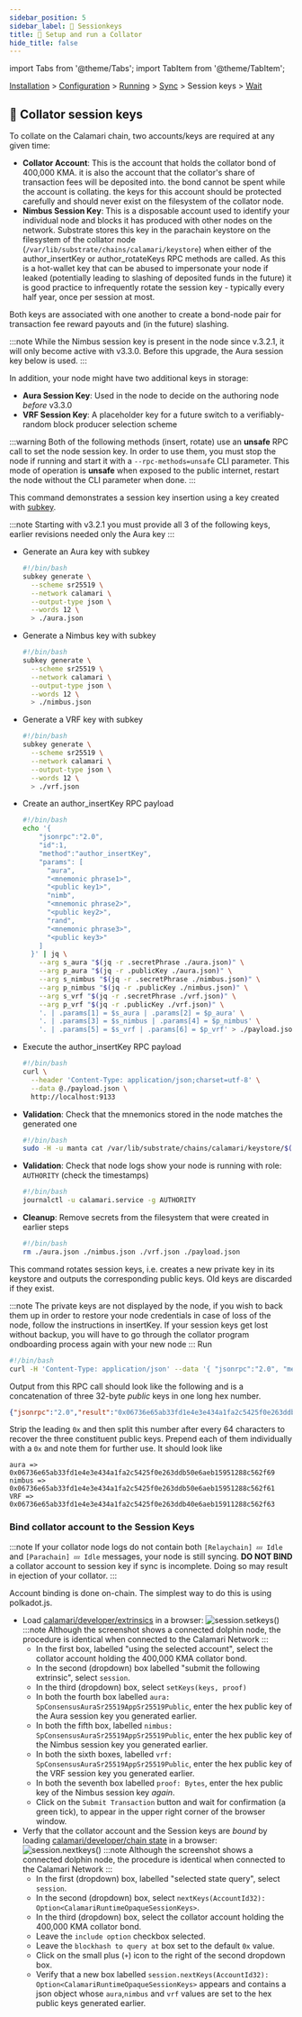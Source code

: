 ```yaml
---
sidebar_position: 5
sidebar_label: 🔑 Sessionkeys
title: 🚄 Setup and run a Collator
hide_title: false
---
```


import Tabs from '@theme/Tabs';
import TabItem from '@theme/TabItem';

[Installation](installation) > [Configuration](configuration) > [Running](running) > [Sync](sync) > Session keys > [Wait](wait)

## 🔑 Collator session keys

To collate on the Calamari chain, two accounts/keys are required at any given time:
- **Collator Account**: This is the account that holds the collator bond of 400,000 KMA. it is also the account that the collator's share of transaction fees will be deposited into. the bond cannot be spent while the account is collating. the keys for this account should be protected carefully and should never exist on the filesystem of the collator node.
- **Nimbus Session Key**: This is a disposable account used to identify your individual node and blocks it has produced with other nodes on the network.  Substrate stores this key in the parachain keystore on the filesystem of the collator node (`/var/lib/substrate/chains/calamari/keystore`) when either of the author_insertKey or author_rotateKeys RPC methods are called. As this is a hot-wallet key that can be abused to impersonate your node if leaked (potentially leading to slashing of deposited funds in the future) it is good practice to infrequently rotate the session key - typically every half year, once per session at most.

Both keys are associated with one another to create a bond-node pair for transaction fee reward payouts and (in the future) slashing.

:::note
While the Nimbus session key is present in the node since v.3.2.1, it will only become active with v3.3.0. Before this upgrade, the Aura session key below is used.
:::

In addition, your node might have two additional keys in storage:
- **Aura Session Key**: Used in the node to decide on the authoring node *before* v3.3.0
- **VRF Session Key**: A placeholder key for a future switch to a verifiably-random block producer selection scheme

:::warning
Both of the following methods (insert, rotate) use an **unsafe** RPC call to set the node session key.
In order to use them, you must stop the node if running and start it with a `--rpc-methods=unsafe` CLI parameter.
This mode of operation is **unsafe** when exposed to the public internet, restart the node without the CLI parameter when done.
:::

<Tabs groupId="keys">
<TabItem value="insert" label="insertKey">

This command demonstrates a session key insertion using a key created with [subkey](https://docs.substrate.io/v3/tools/subkey).

:::note
Starting with v3.2.1 you must provide all 3 of the following keys, earlier revisions needed only the Aura key
:::

- Generate an Aura key with subkey
  ```bash
  #!/bin/bash
  subkey generate \
    --scheme sr25519 \
    --network calamari \
    --output-type json \
    --words 12 \
    > ./aura.json
  ```
- Generate a Nimbus key with subkey
  ```bash
  #!/bin/bash
  subkey generate \
    --scheme sr25519 \
    --network calamari \
    --output-type json \
    --words 12 \
    > ./nimbus.json
  ```
- Generate a VRF key with subkey
  ```bash
  #!/bin/bash
  subkey generate \
    --scheme sr25519 \
    --network calamari \
    --output-type json \
    --words 12 \
    > ./vrf.json
  ```
- Create an author_insertKey RPC payload
  ```bash
  #!/bin/bash
  echo '{
      "jsonrpc":"2.0",
      "id":1,
      "method":"author_insertKey",
      "params": [
        "aura",
        "<mnemonic phrase1>",
        "<public key1>",
        "nimb",
        "<mnemonic phrase2>",
        "<public key2>",
        "rand",
        "<mnemonic phrase3>",
        "<public key3>"
      ]
    }' | jq \
      --arg s_aura "$(jq -r .secretPhrase ./aura.json)" \
      --arg p_aura "$(jq -r .publicKey ./aura.json)" \
      --arg s_nimbus "$(jq -r .secretPhrase ./nimbus.json)" \
      --arg p_nimbus "$(jq -r .publicKey ./nimbus.json)" \
      --arg s_vrf "$(jq -r .secretPhrase ./vrf.json)" \
      --arg p_vrf "$(jq -r .publicKey ./vrf.json)" \
      '. | .params[1] = $s_aura | .params[2] = $p_aura' \
      '. | .params[3] = $s_nimbus | .params[4] = $p_nimbus' \
      '. | .params[5] = $s_vrf | .params[6] = $p_vrf' > ./payload.json
  ```
- Execute the author_insertKey RPC payload
  ```bash
  #!/bin/bash
  curl \
    --header 'Content-Type: application/json;charset=utf-8' \
    --data @./payload.json \
    http://localhost:9133
  ```
- **Validation**: Check that the mnemonics stored in the node matches the generated one
  ```bash
  #!/bin/bash
  sudo -H -u manta cat /var/lib/substrate/chains/calamari/keystore/$(sudo -H -u manta ls /var/lib/substrate/chains/calamari/keystore/)
  ```
- **Validation**: Check that node logs show your node is running with role: `AUTHORITY` (check the timestamps)
  ```bash
  #!/bin/bash
  journalctl -u calamari.service -g AUTHORITY
  ```
- **Cleanup**: Remove secrets from the filesystem that were created in earlier steps
  ```bash
  #!/bin/bash
  rm ./aura.json ./nimbus.json ./vrf.json ./payload.json
  ```

</TabItem>
<TabItem value="rotate" label="rotateKeys">

This command rotates session keys, i.e. creates a new private key in its keystore and outputs the corresponding public keys.
Old keys are discarded if they exist. 

:::note
The private keys are not displayed by the node, if you wish to back them up in order to restore your node credentials in case of loss of the node, follow the instructions in insertKey. If your session keys get lost without backup, you will have to go through the collator program ondboarding process again with your new node
:::
Run
```bash
#!/bin/bash
curl -H 'Content-Type: application/json' --data '{ "jsonrpc":"2.0", "method":"author_rotateKeys", "id":1 }' http://localhost:9933
```
Output from this RPC call should look like the following and is a concatenation of three 32-byte *public* keys in one long hex number.
```json
{"jsonrpc":"2.0","result":"0x06736e65ab33fd1e4e3e434a1fa2c5425f0e263ddb50e6aeb15951288c562f6906736e65ab33fd1e4e3e434a1fa2c5425f0e263ddb50e6aeb15951288c562f6106736e65ab33fd1e4e3e434a1fa2c5425f0e263ddb40e6aeb15911288c562f63","id":1}
```
Strip the leading `0x` and then split this number after every 64 characters to recover the three constituent public keys.
Prepend each of them individually with a `0x` and note them for further use. It should look like
```
aura => 0x06736e65ab33fd1e4e3e434a1fa2c5425f0e263ddb50e6aeb15951288c562f69
nimbus => 0x06736e65ab33fd1e4e3e434a1fa2c5425f0e263ddb50e6aeb15951288c562f61
VRF => 0x06736e65ab33fd1e4e3e434a1fa2c5425f0e263ddb40e6aeb15911288c562f63
```
</TabItem>
</Tabs>

### Bind collator account to the Session Keys

:::note
If your collator node logs do not contain both `[Relaychain] 💤 Idle` and `[Parachain] 💤 Idle` messages, your node is still syncing. **DO NOT BIND** a collator account to session key if sync is incomplete. Doing so may result in ejection of your collator.
:::

Account binding is done on-chain. The simplest way to do this is using polkadot.js.
- Load [calamari/developer/extrinsics](https://polkadot.js.org/apps/?rpc=wss%3A%2F%2Fws.calamari.systems%2F#/extrinsics) in a browser:
  ![session.setkeys()](/img/collator-program/session.setkeys.png)
:::note
Although the screenshot shows a connected dolphin node, the procedure is identical when connected to the Calamari Network
:::
   - In the first box, labelled "using the selected account", select the collator account holding the 400,000 KMA collator bond.
   - In the second (dropdown) box labelled "submit the following extrinsic", select `session`.
   - In the third (dropdown) box, select `setKeys(keys, proof)`
   - In both the fourth box labelled `aura: SpConsensusAuraSr25519AppSr25519Public`, enter the hex public key of the Aura session key you generated earlier.
   - In both the fifth box, labelled `nimbus: SpConsensusAuraSr25519AppSr25519Public`, enter the hex public key of the Nimbus session key you generated earlier.
   - In both the sixth boxes, labelled `vrf: SpConsensusAuraSr25519AppSr25519Public`, enter the hex public key of the VRF session key you generated earlier.
   - In both the seventh box labelled `proof: Bytes`, enter the hex public key of the Nimbus session key *again*.
   - Click on the `Submit Transaction` button and wait for confirmation (a green tick), to appear in the upper right corner of the browser window.
- Verfy that the collator account and the Session keys are *bound* by loading [calamari/developer/chain state](https://polkadot.js.org/apps/?rpc=wss%3A%2F%2Fws.calamari.systems%2F#/chainstate) in a browser:
  ![session.nextkeys()](/img/collator-program/session.nextkeys.png)
:::note
Although the screenshot shows a connected dolphin node, the procedure is identical when connected to the Calamari Network
:::
   - In the first (dropdown) box, labelled "selected state query", select `session`.
   - In the second (dropdown) box, select `nextKeys(AccountId32): Option<CalamariRuntimeOpaqueSessionKeys>`.
   - In the third (dropdown) box, select the collator account holding the 400,000 KMA collator bond.
   - Leave the `include option` checkbox selected.
   - Leave the `blockhash to query at` box set to the default `0x` value.
   - Click on the small plus (`+`) icon to the right of the second dropdown box.
   - Verify that a new box labelled `session.nextKeys(AccountId32): Option<CalamariRuntimeOpaqueSessionKeys>` appears and contains a json object whose `aura`,`nimbus` and `vrf` values are set to the hex public keys generated earlier.

